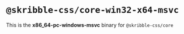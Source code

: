 # `@skribble-css/core-win32-x64-msvc`

This is the **x86_64-pc-windows-msvc** binary for `@skribble-css/core`
